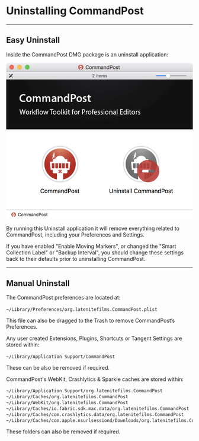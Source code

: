 # Uninstalling CommandPost
---

## Easy Uninstall

Inside the CommandPost DMG package is an uninstall application:

![Package Contents](../../images/commandpost-dmg.png)

By running this Uninstall application it will remove everything related to CommandPost, including your Preferences and Settings.

If you have enabled "Enable Moving Markers", or changed the "Smart Collection Label" or "Backup Interval", you should change these settings back to their defaults prior to uninstalling CommandPost.

---

## Manual Uninstall

The CommandPost preferences are located at:

`~/Library/Preferences/org.latenitefilms.CommandPost.plist`

This file can also be dragged to the Trash to remove CommandPost’s Preferences.

Any user created Extensions, Plugins, Shortcuts or Tangent Settings are stored within:

`~/Library/Application Support/CommandPost`

These can be also be removed if required.

CommandPost's WebKit, Crashlytics & Sparkle caches are stored within:

```
~/Library/Application Support/org.latenitefilms.CommandPost
~/Library/Caches/org.latenitefilms.CommandPost
~/Library/WebKit/org.latenitefilms.CommandPost
~/Library/Caches/io.fabric.sdk.mac.data/org.latenitefilms.CommandPost
~/Library/Caches/com.crashlytics.data/org.latenitefilms.CommandPost
~/Library/Caches/com.apple.nsurlsessiond/Downloads/org.latenitefilms.CommandPost
```

These folders can also be removed if required.